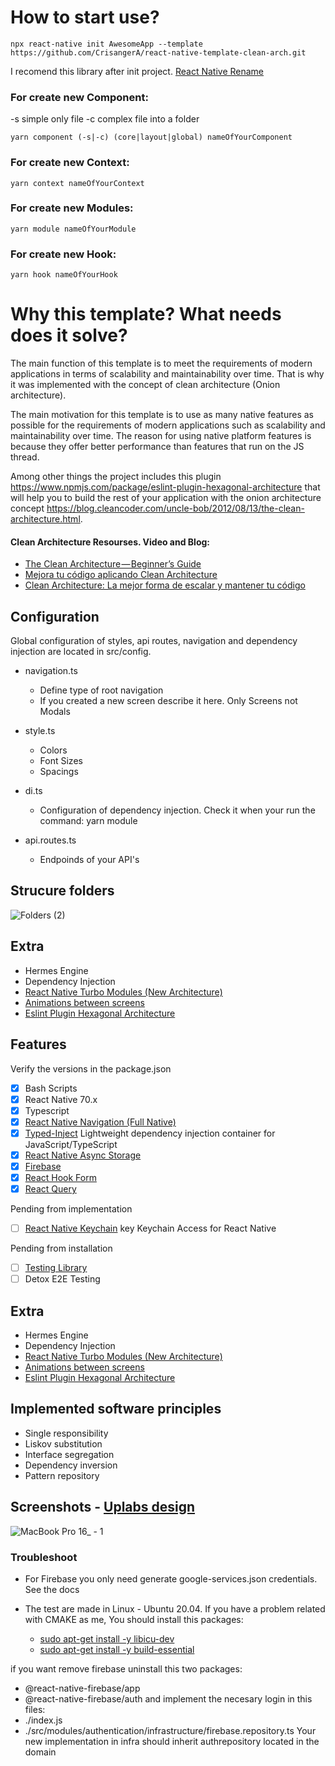 # How to start use?
````
npx react-native init AwesomeApp --template https://github.com/CrisangerA/react-native-template-clean-arch.git
````
I recomend this library after init project. [React Native Rename](https://github.com/junedomingo/react-native-rename)

### For create new Component:
-s simple only file
-c complex file into a folder
````
yarn component (-s|-c) (core|layout|global) nameOfYourComponent
````
### For create new Context:
````
yarn context nameOfYourContext
````
### For create new Modules:
````
yarn module nameOfYourModule
````
### For create new Hook:
````
yarn hook nameOfYourHook
````

# Why this template? What needs does it solve?
The main function of this template is to meet the requirements of modern applications in terms of scalability and maintainability over time. That is why it was implemented with the concept of clean architecture (Onion architecture).

The main motivation for this template is to use as many native features as possible for the requirements of modern applications such as scalability and maintainability over time. The reason for using native platform features is because they offer better performance than features that run on the JS thread.

Among other things the project includes this plugin https://www.npmjs.com/package/eslint-plugin-hexagonal-architecture that will help you to build the rest of your application with the onion architecture concept https://blog.cleancoder.com/uncle-bob/2012/08/13/the-clean-architecture.html.

#### Clean Architecture Resourses. Video and Blog:
- [The Clean Architecture — Beginner’s Guide](https://betterprogramming.pub/the-clean-architecture-beginners-guide-e4b7058c1165)
- [Mejora tu código aplicando Clean Architecture](https://www.youtube.com/watch?v=bdnpXzgj1oY)
- [Clean Architecture: La mejor forma de escalar y mantener tu código](https://www.youtube.com/watch?v=y3MWfPDmVqo)

## Configuration
Global configuration of styles, api routes, navigation and dependency injection are located in src/config.
* navigation.ts
  - Define type of root navigation
  - If you created a new screen describe it here. Only Screens not Modals
* style.ts
  - Colors
  - Font Sizes
  - Spacings
* di.ts
  - Configuration of dependency injection. Check it when your run the command: yarn module

* api.routes.ts
  - Endpoinds of your API's

## Strucure folders
![Folders (2)](https://user-images.githubusercontent.com/46910469/203866311-20f5fd19-2c83-4d28-8dbd-de91710d344d.png)
## Extra
- Hermes Engine
- Dependency Injection
- [React Native Turbo Modules (New Architecture)](https://reactnative.dev/docs/the-new-architecture/landing-page)
- [Animations between screens](https://wix.github.io/react-native-navigation/docs/style-animations/)
- [Eslint Plugin Hexagonal Architecture](https://www.npmjs.com/package/eslint-plugin-hexagonal-architecture)

## Features
Verify the versions in the package.json
- [x] Bash Scripts
- [x] React Native 70.x
- [x] Typescript
- [x] [React Native Navigation (Full Native)](https://wix.github.io/react-native-navigation/docs/before-you-start/)
- [x] [Typed-Inject](https://github.com/nicojs/typed-inject) Lightweight dependency injection container for JavaScript/TypeScript
- [x] [React Native Async Storage](https://react-native-async-storage.github.io/async-storage/)
- [x] [Firebase](https://rnfirebase.io/)
- [x] [React Hook Form](https://react-hook-form.com/get-started#ReactNative)
- [x] [React Query](https://tanstack.com/query/v4/docs/installation)

Pending from implementation
- [ ] [React Native Keychain](https://github.com/oblador/react-native-keychain) key Keychain Access for React Native

Pending from installation
- [ ] [Testing Library](https://testing-library.com/docs/react-native-testing-library/intro/)
- [ ] Detox E2E Testing

## Extra
- Hermes Engine
- Dependency Injection
- [React Native Turbo Modules (New Architecture)](https://reactnative.dev/docs/the-new-architecture/landing-page)
- [Animations between screens](https://wix.github.io/react-native-navigation/docs/style-animations/)
- [Eslint Plugin Hexagonal Architecture](https://www.npmjs.com/package/eslint-plugin-hexagonal-architecture)

## Implemented software principles
* Single responsibility
* Liskov substitution
* Interface segregation
* Dependency inversion
* Pattern repository

## Screenshots - [Uplabs design](https://www.uplabs.com/posts/login-07f92b8f-d3d4-420f-8f2f-acc38566f989)
![MacBook Pro 16_ - 1](https://user-images.githubusercontent.com/46910469/202013754-936f02d3-33fe-4f57-aa9e-bfb6ea2f4f34.png)


### Troubleshoot
* For Firebase you only need generate google-services.json credentials. See the docs

* The test are made in Linux - Ubuntu 20.04. If you have a problem related with CMAKE as me, You should install this packages: 
  - [sudo apt-get install -y libicu-dev](https://stackoverflow.com/questions/72937332/task-reactandroidhermes-engineconfigurebuildforhermes-failed-react-native-new)
  - [sudo apt-get install -y build-essential](https://stackoverflow.com/questions/6141608/cmake-make-program-not-found)

if you want remove firebase uninstall this two packages: 
- @react-native-firebase/app
- @react-native-firebase/auth
and implement the necesary login in this files:
- ./index.js
- ./src/modules/authentication/infrastructure/firebase.repository.ts
Your new implementation in infra should inherit authrepository located in the domain